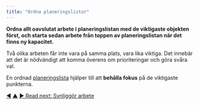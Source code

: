 ```yaml
---
title: "Ordna planeringslistor"
---
```



<strong>Ordna allt oavslutat arbete i planeringslistan med de viktigaste objekten först, och starta sedan arbete från toppen av planeringslistan när det finns ny kapacitet.</strong>

Två olika arbeten får inte vara på samma plats, vara lika viktiga. Det innebär att det är nödvändigt att komma överens om prioriteringar och göra svåra val.

En ordnad <a href="#" class="tooltip" title="Planeringslista: A list of (often prioritized) uncompleted work items (deliverables), or drivers that need to be addressed.">planeringslista</a> hjälper till att **behålla fokus** på de viktigaste punkterna.

<div class="bottom-nav">
<a href="backlog.html" title="Back to: Planeringslista">◀</a> <a href="organizing-work.html" title="Up: Organisera arbete">▲</a> <a href="visualize-work.html" title="Read next: Synliggör arbete">▶ Read next: Synliggör arbete</a>
</div>


<script type="text/javascript">
Mousetrap.bind('g n', function() {
    window.location.href = 'visualize-work.html';
    return false;
});
</script>

